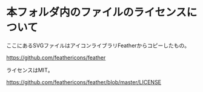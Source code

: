 # 本フォルダ内のファイルのライセンスについて

ここにあるSVGファイルはアイコンライブラリFeatherからコピーしたもの。

https://github.com/feathericons/feather

ライセンスはMIT。

https://github.com/feathericons/feather/blob/master/LICENSE
